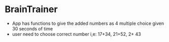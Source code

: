# BrainTrainer
 
 * App has functions to give the added numbers as 4 multiple choice given 30 seconds of time
 * user need to choose correct number i,e: 17+34, 21+52, 2+ 43  
